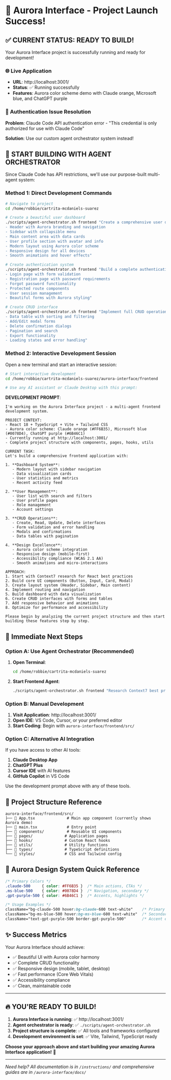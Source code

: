# 🚀 Aurora Interface - Project Launch Success!

## ✅ **CURRENT STATUS: READY TO BUILD!**

Your Aurora Interface project is successfully running and ready for development!

### 🌐 **Live Application**
- **URL**: http://localhost:3001/
- **Status**: ✅ Running successfully
- **Features**: Aurora color scheme demo with Claude orange, Microsoft blue, and ChatGPT purple

### 🔧 **Authentication Issue Resolution**

**Problem**: Claude Code API authentication error - "This credential is only authorized for use with Claude Code"

**Solution**: Use our custom agent orchestrator system instead!

## 🚀 **START BUILDING WITH AGENT ORCHESTRATOR**

Since Claude Code has API restrictions, we'll use our purpose-built multi-agent system:

### **Method 1: Direct Development Commands**

```bash
# Navigate to project
cd /home/robbie/cartrita-mcdaniels-suarez

# Create a beautiful user dashboard
./scripts/agent-orchestrator.sh frontend "Create a comprehensive user dashboard with:
- Header with Aurora branding and navigation
- Sidebar with collapsible menu
- Main content area with data cards
- User profile section with avatar and info
- Modern layout using Aurora color scheme
- Responsive design for all devices
- Smooth animations and hover effects"

# Create authentication system
./scripts/agent-orchestrator.sh frontend "Build a complete authentication system:
- Login page with form validation
- Registration page with password requirements
- Forgot password functionality
- Protected route components
- User session management
- Beautiful forms with Aurora styling"

# Create CRUD interface
./scripts/agent-orchestrator.sh frontend "Implement full CRUD operations:
- Data table with sorting and filtering
- Add/Edit modal forms
- Delete confirmation dialogs
- Pagination and search
- Export functionality
- Loading states and error handling"
```

### **Method 2: Interactive Development Session**

Open a new terminal and start an interactive session:

```bash
# Start interactive development
cd /home/robbie/cartrita-mcdaniels-suarez/aurora-interface/frontend

# Use any AI assistant or Claude Desktop with this prompt:
```

**DEVELOPMENT PROMPT**:
```
I'm working on the Aurora Interface project - a multi-agent frontend development system.

PROJECT CONTEXT:
- React 18 + TypeScript + Vite + Tailwind CSS
- Aurora color scheme: Claude orange (#FF6B35), Microsoft blue (#0078D4), ChatGPT purple (#6B46C1)
- Currently running at http://localhost:3001/
- Complete project structure with components, pages, hooks, utils

CURRENT TASK:
Let's build a comprehensive frontend application with:

1. **Dashboard System**:
   - Modern layout with sidebar navigation
   - Data visualization cards
   - User statistics and metrics
   - Recent activity feed

2. **User Management**:
   - User list with search and filters
   - User profile pages
   - Role management
   - Account settings

3. **CRUD Operations**:
   - Create, Read, Update, Delete interfaces
   - Form validation and error handling
   - Modals and confirmations
   - Data tables with pagination

4. **Design Excellence**:
   - Aurora color scheme integration
   - Responsive design (mobile-first)
   - Accessibility compliance (WCAG 2.1 AA)
   - Smooth animations and micro-interactions

APPROACH:
1. Start with Context7 research for React best practices
2. Build core UI components (Button, Input, Card, Modal)
3. Create layout system (Header, Sidebar, Main content)
4. Implement routing and navigation
5. Build dashboard with data visualization
6. Create CRUD interfaces with forms and tables
7. Add responsive behavior and animations
8. Optimize for performance and accessibility

Please begin by analyzing the current project structure and then start building these features step by step.
```

## 🎯 **Immediate Next Steps**

### **Option A: Use Agent Orchestrator (Recommended)**

1. **Open Terminal**:
   ```bash
   cd /home/robbie/cartrita-mcdaniels-suarez
   ```

2. **Start Frontend Agent**:
   ```bash
   ./scripts/agent-orchestrator.sh frontend "Research Context7 best practices for React dashboard development, then create a modern dashboard layout with Aurora color scheme"
   ```

### **Option B: Manual Development**

1. **Visit Application**: http://localhost:3001/
2. **Open IDE**: VS Code, Cursor, or your preferred editor
3. **Start Coding**: Begin with `aurora-interface/frontend/src/`

### **Option C: Alternative AI Integration**

If you have access to other AI tools:
1. **Claude Desktop App**
2. **ChatGPT Plus**
3. **Cursor IDE** with AI features
4. **GitHub Copilot** in VS Code

Use the development prompt above with any of these tools.

## 📁 **Project Structure Reference**

```
aurora-interface/frontend/src/
├── 📄 App.tsx              # Main app component (currently shows Aurora demo)
├── 📄 main.tsx             # Entry point
├── 📁 components/          # Reusable UI components
├── 📁 pages/              # Application pages
├── 📁 hooks/              # Custom React hooks  
├── 📁 utils/              # Utility functions
├── 📁 types/              # TypeScript definitions
└── 📁 styles/             # CSS and Tailwind config
```

## 🎨 **Aurora Design System Quick Reference**

```css
/* Primary Colors */
.claude-500     { color: #FF6B35 }  /* Main actions, CTAs */
.ms-blue-500    { color: #0078D4 }  /* Navigation, secondary */
.gpt-purple-500 { color: #6B46C1 }  /* Accents, highlights */

/* Usage Examples */
className="bg-claude-500 hover:bg-claude-600 text-white"    /* Primary button */
className="bg-ms-blue-500 hover:bg-ms-blue-600 text-white"  /* Secondary button */
className="text-gpt-purple-500 border-gpt-purple-500"       /* Accent elements */
```

## ✨ **Success Metrics**

Your Aurora Interface should achieve:
- ✅ Beautiful UI with Aurora color harmony
- ✅ Complete CRUD functionality
- ✅ Responsive design (mobile, tablet, desktop)
- ✅ Fast performance (Core Web Vitals)
- ✅ Accessibility compliance
- ✅ Clean, maintainable code

---

## 🔥 **YOU'RE READY TO BUILD!**

1. **Aurora Interface is running**: ✅ http://localhost:3001/
2. **Agent orchestrator is ready**: ✅ `./scripts/agent-orchestrator.sh`
3. **Project structure is complete**: ✅ All tools and frameworks configured
4. **Development environment is set**: ✅ Vite, Tailwind, TypeScript ready

**Choose your approach above and start building your amazing Aurora Interface application!** 🚀

---

*Need help? All documentation is in `/instructions/` and comprehensive guides are in `/aurora-interface/docs/`*